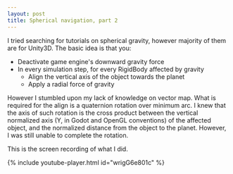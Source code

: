 ```yaml
---
layout: post
title: Spherical navigation, part 2
---
```

I tried searching for tutorials on spherical gravity, however majority of them are for Unity3D.
The basic idea is that you:

- Deactivate game engine's downward gravity force
- In every simulation step, for every RigidBody affected by gravity
  - Align the vertical axis of the object towards the planet
  - Apply a radial force of gravity

However I stumbled upon my lack of knowledge on vector map.
What is required for the align is a quaternion rotation over minimum arc.
I knew that the axis of such rotation is the cross product between the vertical normalized axis (Y, in Godot and OpenGL conventions) of the affected object, and the normalized distance from the object to the planet.
However, I was still unable to complete the rotation.

This is the screen recording of what I did.

{% include youtube-player.html id="wrigG6e801c" %}

